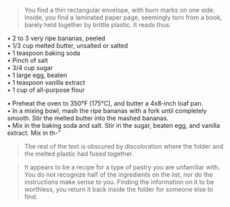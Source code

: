 > You find a thin rectangular envelope, with burn marks on one side. Inside, you find a laminated paper page, seemingly torn from a book, barely held together by brittle plastic. It reads thus:

• 2 to 3 very ripe bananas, peeled   
• 1/3 cup melted butter, unsalted or salted  
• 1 teaspoon baking soda  
• Pinch of salt  
• 3/4 cup sugar  
• 1 large egg, beaten  
• 1 teaspoon vanilla extract  
• 1 cup of all-purpose flour

• Preheat the oven to 350°F (175°C), and butter a 4x8-inch loaf pan.  
•   In a mixing bowl, mash the ripe bananas with a fork until completely smooth. Stir the melted butter into the mashed bananas.  
• Mix in the baking soda and salt. Stir in the sugar, beaten egg, and vanilla extract. Mix in th-"

> The rest of the text is obscured by discoloration where the folder and the melted plastic had fused together. 

> It appears to be a recipe for a type of pastry you are unfamiliar with. You do not recognize half of the ingredients on the list, nor do the instructions make sense to you. Finding the information on it to be worthless, you return it back inside the folder for someone else to find.
